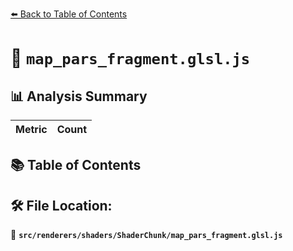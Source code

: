 [⬅️ Back to Table of Contents](../../../../index.md)

# 📄 `map_pars_fragment.glsl.js`

## 📊 Analysis Summary

| Metric | Count |
|--------|-------|

## 📚 Table of Contents


## 🛠️ File Location:
📂 **`src/renderers/shaders/ShaderChunk/map_pars_fragment.glsl.js`**